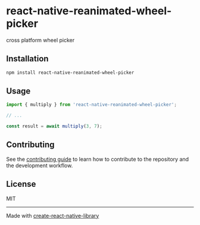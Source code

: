 # react-native-reanimated-wheel-picker

cross platform wheel picker

## Installation

```sh
npm install react-native-reanimated-wheel-picker
```

## Usage

```js
import { multiply } from 'react-native-reanimated-wheel-picker';

// ...

const result = await multiply(3, 7);
```

## Contributing

See the [contributing guide](CONTRIBUTING.md) to learn how to contribute to the repository and the development workflow.

## License

MIT

---

Made with [create-react-native-library](https://github.com/callstack/react-native-builder-bob)
